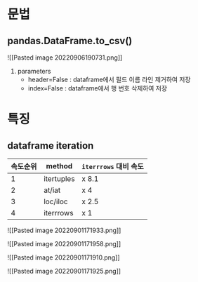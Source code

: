 # 문법
## pandas.DataFrame.to_csv()
![[Pasted image 20220906190731.png]]
1. parameters
	- header=False : dataframe에서 필드 이름 라인 제거하여 저장
	- index=False : dataframe에서 행 번호 삭제하여 저장
# 특징
## dataframe iteration
| 속도순위 | method     | `iterrrows` 대비 속도 |
| -------- | ---------- | --------------------- |
| 1        | itertuples | x 8.1                 |
| 2        | at/iat     | x 4                   |
| 3        | loc/iloc   | x 2.5                 |
| 4        | iterrrows  | x 1                   |
![[Pasted image 20220901171933.png]]

![[Pasted image 20220901171958.png]]

![[Pasted image 20220901171910.png]]

![[Pasted image 20220901171925.png]]
